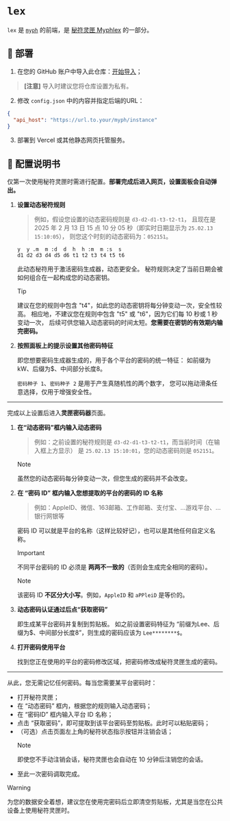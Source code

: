 # `lex`

`lex` 是 [`myph`](https://github.com/kev1nweng/myph) 的前端，是 [秘符灵匣 Myphlex](https://github.com/kev1nweng/Myphlex) 的一部分。

## 🚀 部署

1. 在您的 GitHub 账户中导入此仓库：[开始导入](https://github.com/new/import)；

> **[注意]** 导入时建议您将仓库设置为私有。

2. 修改 `config.json` 中的内容并指定后端的URL：

```json
{
  "api_host": "https://url.to.your/myph/instance"
}
```

3. 部署到 Vercel 或其他静态网页托管服务。

## 📖 配置说明书

仅第一次使用秘符灵匣时需进行配置。**部署完成后进入网页，设置面板会自动弹出。**

1. **设置动态秘符规则**

   > 例如，假设您设置的动态密码规则是 `d3-d2-d1-t3-t2-t1`，
   > 且现在是 2025 年 2 月 13 日 15 点 10 分 05 秒（即实时日期显示为 `25.02.13 15:10:05`），
   > 则您这个时刻的动态密码为：`052151`。

   ```
   y  y .m  m :d  d  h  h :m  m :s  s 
   d1 d2 d3 d4 d5 d6 t1 t2 t3 t4 t5 t6
   ```

   此动态秘符用于激活密码生成器，动态更安全。
   秘符规则决定了当前日期会被如何组合在一起构成您的动态密钥。

   > [!TIP]
   > 建议在您的规则中包含 "t4"，如此您的动态密钥将每分钟变动一次，安全性较高。
   > 相应地，不建议您在规则中包含 "t5" 或 "t6"，因为它们每 10 秒或 1 秒变动一次，
   > 后续可供您输入动态密码的时间太短。**您需要在密钥的有效期内输完密码。**


2. **按照面板上的提示设置其他密码特征**
   
   即您想要密码生成器生成的，用于各个平台的密码的统一特征：
   如前缀为kW、后缀为$、中间部分长度8。
   
   `密码种子 1`、`密码种子 2` 是用于产生真随机性的两个数字，
   您可以拖动滑条任意选择，仅用于增强安全性。

---

完成以上设置后进入**灵匣密码器**页面。

1. **在“动态密码”框内输入动态密码**

   > 例如：之前设置的秘符规则是 `d3-d2-d1-t3-t2-t1`，而当前时间（在输入框上方显示）
   > 是 `25.02.13 15:10:01`，您的动态密码则是 `052151`。

   > [!NOTE]
   > 虽然您的动态密码每分钟变动一次，但您生成的密码并不会改变。

2. **在 “密码 ID” 框内输入您想提取的平台的密码的 ID 名称**

   > 例如：AppleID、微信、163邮箱、工作邮箱、支付宝、...游戏平台、...银行网银等

   密码 ID 可以就是平台的名称（这样比较好记），也可以是其他任何自定义名称。
   
   > [!IMPORTANT]  
   > 不同平台密码的 ID 必须是 **两两不一致的**（否则会生成完全相同的密码）。

   > [!NOTE]  
   > 该密码 ID **不区分大小写**。例如，`AppleID` 和 `aPPleiD` 是等价的。

3. **动态密码认证通过后点“获取密码”**

   即生成某平台密码并复制到剪贴板。
   如之前设置密码特征为 “前缀为Lee、后缀为\$、中间部分长度8”，则生成的密码应该为 `Lee********$`。

4. **打开密码使用平台**

   找到您正在使用的平台的密码修改区域，把密码修改成秘符灵匣生成的密码。

---

从此，您无需记忆任何密码。每当您需要某平台密码时：
- 打开秘符灵匣；
- 在 “动态密码” 框内，根据您的规则输入动态密码；
- 在 “密码ID” 框内输入平台 ID 名称；
- 点击 “获取密码”，即可提取到该平台密码至剪贴板。此时可以粘贴密码；
- （可选）点击页面左上角的秘符状态指示按钮并注销会话；
   > [!NOTE]  
   > 即使您不手动注销会话，秘符灵匣也会自动在 10 分钟后注销您的会话。
- 至此一次密码调取完成。

> [!WARNING]  
> 为您的数据安全着想，建议您在使用完密码后立即清空剪贴板，尤其是当您在公共设备上使用秘符灵匣时。
